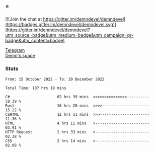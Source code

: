 ### :star:

[![Join the chat at https://gitter.im/demndevel/demndevel](https://badges.gitter.im/demndevel/demndevel.svg)](https://gitter.im/demndevel/demndevel?utm_source=badge&utm_medium=badge&utm_campaign=pr-badge&utm_content=badge)

[Telegram](https://t.me/demnometa) <br>
[Demn's space](http://demns.space)

### Stats

<!--START_SECTION:waka-->

```text
From: 15 October 2022 - To: 20 December 2022

Total Time: 107 hrs 19 mins

C#                     62 hrs 39 mins  >>>>>>>>>>>>>>>----------   58.39 %
Rust                   16 hrs 20 mins  >>>>---------------------   15.22 %
CSHTML                 12 hrs 11 mins  >>>----------------------   11.36 %
HTML                   4 hrs 11 mins   >------------------------   03.91 %
HTTP Request           2 hrs 33 mins   >------------------------   02.38 %
CSS                    2 hrs 14 mins   >------------------------   02.08 %
```

<!--END_SECTION:waka-->
